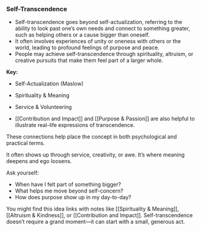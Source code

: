 ### Self-Transcendence

- Self-transcendence goes beyond self-actualization, referring to the ability to look past one’s own needs and connect to something greater, such as helping others or a cause bigger than oneself.
- It often involves experiences of unity or oneness with others or the world, leading to profound feelings of purpose and peace.
- People may achieve self-transcendence through spirituality, altruism, or creative pursuits that make them feel part of a larger whole.

**Key:**
- Self-Actualization (Maslow)
- Spirituality & Meaning
- Service & Volunteering

- [[Contribution and Impact]] and [[Purpose & Passion]] are also helpful to illustrate real-life expressions of transcendence.

These connections help place the concept in both psychological and practical terms.


It often shows up through service, creativity, or awe. It’s where meaning deepens and ego loosens.

Ask yourself:
- When have I felt part of something bigger?
- What helps me move beyond self-concern?
- How does purpose show up in my day-to-day?

You might find this idea links with notes like [[Spirituality & Meaning]], [[Altruism & Kindness]], or [[Contribution and Impact]]. Self-transcendence doesn’t require a grand moment—it can start with a small, generous act.